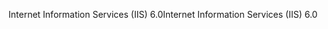 <span data-ttu-id="c89f1-101">Internet Information Services (IIS) 6.0</span><span class="sxs-lookup"><span data-stu-id="c89f1-101">Internet Information Services (IIS) 6.0</span></span>